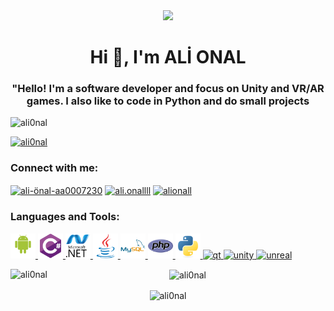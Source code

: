 
<div id="header" align="center">
  <img src="https://media.giphy.com/media/v1.Y2lkPTc5MGI3NjExa2Q2aGpnaXN5OGppZmdnbWhjMnBvYnplZ2dlYWNqcjdyN280ajZ5NyZlcD12MV9pbnRlcm5hbF9naWZfYnlfaWQmY3Q9Zw/qDQj6tO9V3Fas7fkkP/giphy.gif" width="300"/>
<h1 align="center">Hi 👋, I'm ALİ ONAL</h1>
<h3 align="center">"Hello! I'm a software developer and focus on Unity and VR/AR games. I also like to code in Python and do small projects</h3>

<p align="left"> <img src="https://komarev.com/ghpvc/?username=ali0nal&label=Profile%20views&color=0e75b6&style=flat" alt="ali0nal" /> </p>

<p align="left"> <a href="https://github.com/ryo-ma/github-profile-trophy"><img src="https://github-profile-trophy.vercel.app/?username=ali0nal" alt="ali0nal" /></a> </p>

<h3 align="left">Connect with me:</h3>
<p align="left">
<a href="https://linkedin.com/in/ali-önal-aa0007230" target="blank"><img align="center" src="https://raw.githubusercontent.com/rahuldkjain/github-profile-readme-generator/master/src/images/icons/Social/linked-in-alt.svg" alt="ali-önal-aa0007230" height="30" width="40" /></a>
<a href="https://instagram.com/ali.onallll" target="blank"><img align="center" src="https://raw.githubusercontent.com/rahuldkjain/github-profile-readme-generator/master/src/images/icons/Social/instagram.svg" alt="ali.onallll" height="30" width="40" /></a>
<a href="https://discord.gg/alionall" target="blank"><img align="center" src="https://raw.githubusercontent.com/rahuldkjain/github-profile-readme-generator/master/src/images/icons/Social/discord.svg" alt="alionall" height="30" width="40" /></a>
</p>

<h3 align="left">Languages and Tools:</h3>
<p align="left"> <a href="https://developer.android.com" target="_blank" rel="noreferrer"> <img src="https://raw.githubusercontent.com/devicons/devicon/master/icons/android/android-original-wordmark.svg" alt="android" width="40" height="40"/> </a> <a href="https://www.w3schools.com/cs/" target="_blank" rel="noreferrer"> <img src="https://raw.githubusercontent.com/devicons/devicon/master/icons/csharp/csharp-original.svg" alt="csharp" width="40" height="40"/> </a> <a href="https://dotnet.microsoft.com/" target="_blank" rel="noreferrer"> <img src="https://raw.githubusercontent.com/devicons/devicon/master/icons/dot-net/dot-net-original-wordmark.svg" alt="dotnet" width="40" height="40"/> </a> <a href="https://www.java.com" target="_blank" rel="noreferrer"> <img src="https://raw.githubusercontent.com/devicons/devicon/master/icons/java/java-original.svg" alt="java" width="40" height="40"/> </a> <a href="https://www.mysql.com/" target="_blank" rel="noreferrer"> <img src="https://raw.githubusercontent.com/devicons/devicon/master/icons/mysql/mysql-original-wordmark.svg" alt="mysql" width="40" height="40"/> </a> <a href="https://www.php.net" target="_blank" rel="noreferrer"> <img src="https://raw.githubusercontent.com/devicons/devicon/master/icons/php/php-original.svg" alt="php" width="40" height="40"/> </a> <a href="https://www.python.org" target="_blank" rel="noreferrer"> <img src="https://raw.githubusercontent.com/devicons/devicon/master/icons/python/python-original.svg" alt="python" width="40" height="40"/> </a> <a href="https://www.qt.io/" target="_blank" rel="noreferrer"> <img src="https://upload.wikimedia.org/wikipedia/commons/0/0b/Qt_logo_2016.svg" alt="qt" width="40" height="40"/> </a> <a href="https://unity.com/" target="_blank" rel="noreferrer"> <img src="https://www.vectorlogo.zone/logos/unity3d/unity3d-icon.svg" alt="unity" width="40" height="40"/> </a> <a href="https://unrealengine.com/" target="_blank" rel="noreferrer"> <img src="https://raw.githubusercontent.com/kenangundogan/fontisto/036b7eca71aab1bef8e6a0518f7329f13ed62f6b/icons/svg/brand/unreal-engine.svg" alt="unreal" width="40" height="40"/> </a> </p>

<p><img align="left" src="https://github-readme-stats.vercel.app/api/top-langs?username=ali0nal&show_icons=true&locale=en&layout=compact" alt="ali0nal" /></p>

<p>&nbsp;<img align="center" src="https://github-readme-stats.vercel.app/api?username=ali0nal&show_icons=true&locale=en" alt="ali0nal" /></p>

<p><img align="center" src="https://github-readme-streak-stats.herokuapp.com/?user=ali0nal&" alt="ali0nal" /></p>

